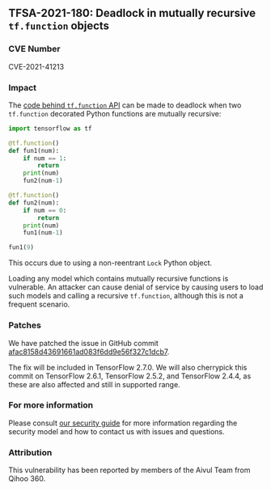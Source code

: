 ## TFSA-2021-180: Deadlock in mutually recursive `tf.function` objects

### CVE Number
CVE-2021-41213

### Impact
The [code behind `tf.function` API](https://github.com/tensorflow/tensorflow/blob/8d72537c6abf5a44103b57b9c2e22c14f5f49698/tensorflow/python/eager/def_function.py#L542) can be made to deadlock when two `tf.function` decorated Python functions are mutually recursive:

```python
import tensorflow as tf

@tf.function()
def fun1(num):
    if num == 1:
        return
    print(num)
    fun2(num-1)

@tf.function()
def fun2(num):
    if num == 0:
        return
    print(num)
    fun1(num-1)

fun1(9)
```

This occurs due to using a non-reentrant `Lock` Python object.

Loading any model which contains mutually recursive functions is vulnerable. An attacker can cause denial of service by causing users to load such models and calling a recursive `tf.function`, although this is not a frequent scenario.

### Patches
We have patched the issue in GitHub commit [afac8158d43691661ad083f6dd9e56f327c1dcb7](https://github.com/tensorflow/tensorflow/commit/afac8158d43691661ad083f6dd9e56f327c1dcb7).

The fix will be included in TensorFlow 2.7.0. We will also cherrypick this commit on TensorFlow 2.6.1, TensorFlow 2.5.2, and TensorFlow 2.4.4, as these are also affected and still in supported range.

### For more information
Please consult [our security guide](https://github.com/tensorflow/tensorflow/blob/master/SECURITY.md) for more information regarding the security model and how to contact us with issues and questions.

### Attribution
This vulnerability has been reported by members of the Aivul Team from Qihoo 360.
